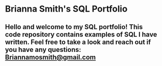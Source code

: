 # Brianna Smith's SQL Portfolio

## Hello and welcome to my SQL portfolio! This code repository contains examples of SQL I have written. Feel free to take a look and reach out if you have any questions: Briannamosmith@gmail.com
